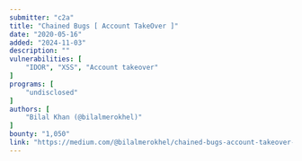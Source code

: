 ```yaml
---
submitter: "c2a"
title: "Chained Bugs [ Account TakeOver ]"
date: "2020-05-16"
added: "2024-11-03"
description: ""
vulnerabilities: [
    "IDOR", "XSS", "Account takeover"
]
programs: [
    "undisclosed"
]
authors: [
    "Bilal Khan (@bilalmerokhel)"
]
bounty: "1,050"
link: "https://medium.com/@bilalmerokhel/chained-bugs-account-takeover-ceff67d1d55a"
---
```




